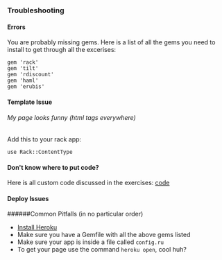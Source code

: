 ### Troubleshooting

#### Errors

You are probably missing gems. Here is a list of all the gems you need to install to get through all the excerises:

	gem 'rack'
	gem 'tilt'
	gem 'rdiscount'
	gem 'haml'
	gem 'erubis'

#### Template Issue

###### My page looks funny (html tags everywhere)

Add this to your rack app:

	use Rack::ContentType

#### Don't know where to put code?

Here is all custom code discussed in the exercises: <a href="https://github.com/AlessandroMinali/rye" target="_blank">code</a>

#### Deploy Issues

######Common Pitfalls (in no particular order)
- <a href="https://devcenter.heroku.com/articles/heroku-cli#download-and-install" target="_blank">Install Heroku</a>
- Make sure you have a Gemfile with all the above gems listed
- Make sure your app is inside a file called `config.ru`
- To get your page use the command `heroku open`, cool huh?